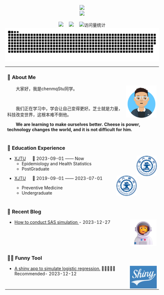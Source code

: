 <div align="center">
  
  <!-- dynamic typing effect 动态打字效果 -->
  <div>
    <a href="https://blog.sunguoqi.com/">
      <img src="https://readme-typing-svg.demolab.com?font=Fira+Code&pause=1000&width=435&lines=console.log(%22Hello%2C%20World%22);欢迎查看Hu STU的Github首页!&center=true&size=27" />
    </a>
  </div>

  <!-- knock code pictures 敲代码的图片 -->
  <picture>
    <source media="(prefers-color-scheme: dark)" srcset="https://cdn.jsdelivr.net/gh/sun0225SUN/sun0225SUN/assets/images/coding.gif" />
    <source media="(prefers-color-scheme: light)" srcset="https://cdn.jsdelivr.net/gh/sun0225SUN/sun0225SUN/assets/images/developer.svg" height="225px" />
    <img src="https://cdn.jsdelivr.net/gh/sun0225SUN/sun0225SUN/assets/images/coding.gif" />
  </picture>

  <!-- for beauty 留个空行好看点 -->
  <div>&nbsp;</div>
 
  <!-- profile logo 个人资料徽标 -->
  <div>
    <a href="https://huww1998.github.io/biostat/"><img src="https://img.shields.io/badge/Website-博客-brightgreen" /></a>&emsp;
    <a href="https://space.bilibili.com/48210948/"><img src="https://img.shields.io/badge/Bilibili-B站-ff69b4" /></a>&emsp;
    <!-- visitor statistics logo 访问量统计徽标 -->
    <img src="https://komarev.com/ghpvc/?username=huww1998&label=Views&color=blueviolet&style=flat" alt="访问量统计" />
  </div>
 
  <!-- Snake Code Contribution Map 贪吃蛇代码贡献图 -->
  <picture>
    <source media="(prefers-color-scheme: dark)" srcset="https://github.com/huww1998/huww1998/blob/output/github-contribution-grid-snake-dark.svg" />
    <source media="(prefers-color-scheme: light)" srcset="https://github.com/huww1998/huww1998/blob/output/github-contribution-grid-snake.svg" />
    <img alt="github-snake" src="https://github.com/huww1998/huww1998/blob/output/github-contribution-grid-snake-dark.svg" />
  </picture>

</div>


<!-- #  🙋 Hello -->
<div>
<table style="width:100%">
<tr><td>

### 🤺 About Me

<img align="right" width="100" src="https://github.com/huww1998/huww1998/blob/main/figures/avatar.png" />

<p>&emsp;&emsp;大家好，我是chenmqStu同学。</p>
<p>&emsp;&emsp;</p>
<p>&emsp;&emsp;我们正在学习中，学会让自己变得更好。芝士就是力量，科技改变世界，这根本难不倒他。</p>
<p><strong>&emsp;&emsp;We are learning to make ourselves better. Cheese is power, technology changes the world, and it is not difficult for him.</strong></p>

</td></tr>

<tr><td>
  
### 🏢 Education Experience

<img align="right" width="66" src="https://github.com/huww1998/huww1998/blob/main/figures/xjtu-logo.png" />

- [XJTU](https://www.xjtu.edu.cn/) &emsp; 📌 2023-09-01 —— Now
  - Epidemiology and Health Statistics
  - PostGraduate

<img align="right" width="66" src="https://github.com/huww1998/huww1998/blob/main/figures/xjtu-logo.png" />

- [XJTU](https://www.xjtu.edu.cn/) &emsp; 📌 2019-09-01 —— 2023-07-01

  - Preventive Medicine
  - Undergraduate

</td></tr>

<tr><td>

### 📃 Recent Blog

<img align="right" width="88" src="figures/astronaut.png" />

<!-- START_SECTION:blog -->
* <a href='https://huww1998.github.io/sas/linear%20regression%20simulation.html' target='_blank'> How to conduct SAS simulation </a> - 2023-12-27
<!-- END_SECTION:blog -->

</td></tr>

<tr><td>

### 🤾‍♂️ Funny Tool

<img align="right" width="88" src="https://github.com/huww1998/huww1998/blob/main/figures/shiny-logo.jpg" />

<!-- START_SECTION:douban -->
* <a href='https://hustu.shinyapps.io/logisticsim/' target='_blank'>A shiny app to simulate logistic regression.</a> 🌟🌟🌟🌟🌟 Recommended- 2023-12-12
<!-- END_SECTION:douban -->

</td></tr>
</div>
